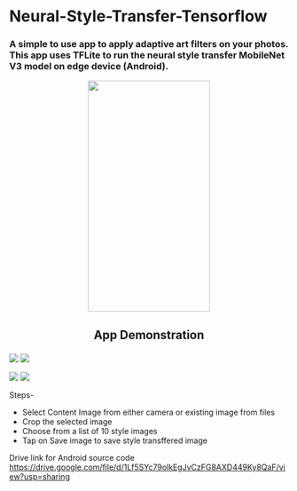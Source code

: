 # Neural-Style-Transfer-Tensorflow

### A simple to use app to apply adaptive art filters on your photos. This app uses TFLite to run the neural style transfer MobileNet V3 model on edge device (Android).

<p align="center">
  <img width="220" height="416" src="https://i.stack.imgur.com/AfYNn.jpg">
</p>

<h2><p style="text-align:center;">App Demonstration</p></h2>

![](https://i.stack.imgur.com/G5tXC.jpg)
![](https://i.stack.imgur.com/PzDq3.jpg)

![](https://i.stack.imgur.com/r7C9H.jpg)
![](https://i.stack.imgur.com/yBiCf.jpg)

Steps-
* Select Content Image from either camera or existing image from files
* Crop the selected image 
* Choose from a list of 10 style images
* Tap on Save image to save style transffered image 

 
Drive link for Android source code
<https://drive.google.com/file/d/1Lf5SYc79olkEgJvCzFG8AXD449Ky8QaF/view?usp=sharing>
